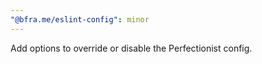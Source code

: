 ```yaml
---
"@bfra.me/eslint-config": minor
---
```


Add options to override or disable the Perfectionist config.
  
